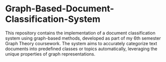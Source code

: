 # Graph-Based-Document-Classification-System
 This repository contains the implementation of a document classification system using graph-based methods, developed as part of my 6th semester Graph Theory coursework. The system aims to accurately categorize text documents into predefined classes or topics automatically, leveraging the unique properties of graph representations.
